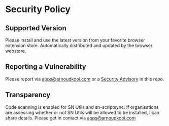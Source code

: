 # Security Policy

## Supported Version

Please install and use the latest version from your favorite browser extension store.
Automatically distributed and updated by the browser webstore.

## Reporting a Vulnerability

Please report via apps@arnoudkooi.com or a [Security Advisory](https://github.com/arnoudkooi/ServiceNow-Utils/security/advisories) in this repo.

## Transparency

Code scanning is enabled for SN Utils and sn-scriptsync.
If organisations are assessing whether or not SN Utils will be allowed to be installed, I can share details.
Please get in contact via apps@arnoudkooi.com

